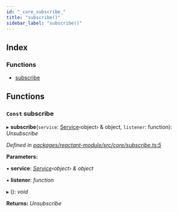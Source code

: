 ```yaml
---
id: "_core_subscribe_"
title: "subscribe()"
sidebar_label: "subscribe()"
---
```


## Index

### Functions

* [subscribe](_core_subscribe_.md#const-subscribe)

## Functions

### `Const` subscribe

▸ **subscribe**(`service`: [Service](../interfaces/_interfaces_.service.md)‹object› & object, `listener`: function): *Unsubscribe*

*Defined in [packages/reactant-module/src/core/subscribe.ts:5](https://github.com/unadlib/reactant/blob/d83826e/packages/reactant-module/src/core/subscribe.ts#L5)*

**Parameters:**

▪ **service**: *[Service](../interfaces/_interfaces_.service.md)‹object› & object*

▪ **listener**: *function*

▸ (): *void*

**Returns:** *Unsubscribe*
